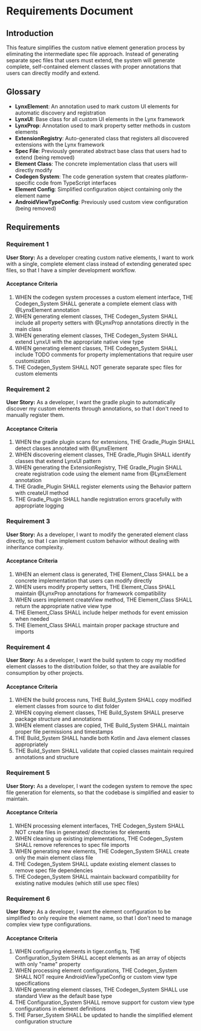 # Requirements Document

## Introduction

This feature simplifies the custom native element generation process by eliminating the intermediate spec file approach. Instead of generating separate spec files that users must extend, the system will generate complete, self-contained element classes with proper annotations that users can directly modify and extend.

## Glossary

- **LynxElement**: An annotation used to mark custom UI elements for automatic discovery and registration
- **LynxUI**: Base class for all custom UI elements in the Lynx framework
- **LynxProp**: Annotation used to mark property setter methods in custom elements
- **ExtensionRegistry**: Auto-generated class that registers all discovered extensions with the Lynx framework
- **Spec File**: Previously generated abstract base class that users had to extend (being removed)
- **Element Class**: The concrete implementation class that users will directly modify
- **Codegen System**: The code generation system that creates platform-specific code from TypeScript interfaces
- **Element Config**: Simplified configuration object containing only the element name
- **AndroidViewTypeConfig**: Previously used custom view configuration (being removed)

## Requirements

### Requirement 1

**User Story:** As a developer creating custom native elements, I want to work with a single, complete element class instead of extending generated spec files, so that I have a simpler development workflow.

#### Acceptance Criteria

1. WHEN the codegen system processes a custom element interface, THE Codegen_System SHALL generate a complete element class with @LynxElement annotation
2. WHEN generating element classes, THE Codegen_System SHALL include all property setters with @LynxProp annotations directly in the main class
3. WHEN generating element classes, THE Codegen_System SHALL extend LynxUI with the appropriate native view type
4. WHEN generating element classes, THE Codegen_System SHALL include TODO comments for property implementations that require user customization
5. THE Codegen_System SHALL NOT generate separate spec files for custom elements

### Requirement 2

**User Story:** As a developer, I want the gradle plugin to automatically discover my custom elements through annotations, so that I don't need to manually register them.

#### Acceptance Criteria

1. WHEN the gradle plugin scans for extensions, THE Gradle_Plugin SHALL detect classes annotated with @LynxElement
2. WHEN discovering element classes, THE Gradle_Plugin SHALL identify classes that extend LynxUI pattern
3. WHEN generating the ExtensionRegistry, THE Gradle_Plugin SHALL create registration code using the element name from @LynxElement annotation
4. THE Gradle_Plugin SHALL register elements using the Behavior pattern with createUI method
5. THE Gradle_Plugin SHALL handle registration errors gracefully with appropriate logging

### Requirement 3

**User Story:** As a developer, I want to modify the generated element class directly, so that I can implement custom behavior without dealing with inheritance complexity.

#### Acceptance Criteria

1. WHEN an element class is generated, THE Element_Class SHALL be a concrete implementation that users can modify directly
2. WHEN users modify property setters, THE Element_Class SHALL maintain @LynxProp annotations for framework compatibility
3. WHEN users implement createView method, THE Element_Class SHALL return the appropriate native view type
4. THE Element_Class SHALL include helper methods for event emission when needed
5. THE Element_Class SHALL maintain proper package structure and imports

### Requirement 4

**User Story:** As a developer, I want the build system to copy my modified element classes to the distribution folder, so that they are available for consumption by other projects.

#### Acceptance Criteria

1. WHEN the build process runs, THE Build_System SHALL copy modified element classes from source to dist folder
2. WHEN copying element classes, THE Build_System SHALL preserve package structure and annotations
3. WHEN element classes are copied, THE Build_System SHALL maintain proper file permissions and timestamps
4. THE Build_System SHALL handle both Kotlin and Java element classes appropriately
5. THE Build_System SHALL validate that copied classes maintain required annotations and structure

### Requirement 5

**User Story:** As a developer, I want the codegen system to remove the spec file generation for elements, so that the codebase is simplified and easier to maintain.

#### Acceptance Criteria

1. WHEN processing element interfaces, THE Codegen_System SHALL NOT create files in generated/ directories for elements
2. WHEN cleaning up existing implementations, THE Codegen_System SHALL remove references to spec file imports
3. WHEN generating new elements, THE Codegen_System SHALL create only the main element class file
4. THE Codegen_System SHALL update existing element classes to remove spec file dependencies
5. THE Codegen_System SHALL maintain backward compatibility for existing native modules (which still use spec files)

### Requirement 6

**User Story:** As a developer, I want the element configuration to be simplified to only require the element name, so that I don't need to manage complex view type configurations.

#### Acceptance Criteria

1. WHEN configuring elements in tiger.config.ts, THE Configuration_System SHALL accept elements as an array of objects with only "name" property
2. WHEN processing element configurations, THE Codegen_System SHALL NOT require AndroidViewTypeConfig or custom view type specifications
3. WHEN generating element classes, THE Codegen_System SHALL use standard View as the default base type
4. THE Configuration_System SHALL remove support for custom view type configurations in element definitions
5. THE Parser_System SHALL be updated to handle the simplified element configuration structure